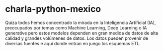 # charla-python-mexico
 Quiza todos hemos concentrado la mirada en la Inteligencia Artificial (IA), preocupados por temas como Machine Learning, Deep Learning o IA generative pero estos modelos dependen en gran medida de datos de alta calidad y grandes volúmenes de datos. Los datos pueden provenir de diversas fuentes e aqui donde entran en juego los esquemas ETL.
